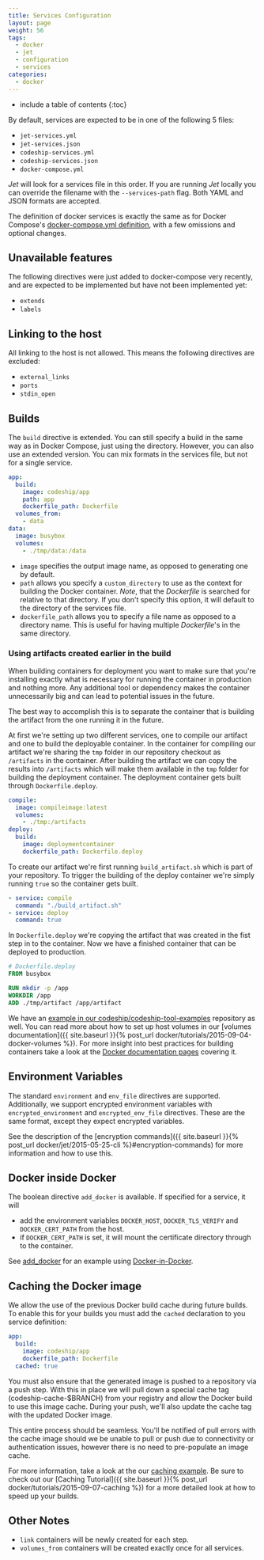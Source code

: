 ```yaml
---
title: Services Configuration
layout: page
weight: 56
tags:
  - docker
  - jet
  - configuration
  - services
categories:
  - docker
---
```


* include a table of contents
{:toc}

By default, services are expected to be in one of the following 5 files:

* `jet-services.yml`
* `jet-services.json`
* `codeship-services.yml`
* `codeship-services.json`
* `docker-compose.yml`

_Jet_ will look for a services file in this order. If you are running _Jet_ locally you can override the filename with the `--services-path` flag. Both YAML and JSON formats are accepted.

The definition of docker services is exactly the same as for Docker Compose's [docker-compose.yml definition](https://docs.docker.com/compose/yml/), with a few omissions and optional changes.

## Unavailable features

The following directives were just added to docker-compose very recently, and are expected to be implemented but have not been implemented yet:

* `extends`
* `labels`

## Linking to the host

All linking to the host is not allowed. This means the following directives are excluded:

* `external_links`
* `ports`
* `stdin_open`

## Builds

The `build` directive is extended. You can still specify a build in the same way as in Docker Compose, just using the directory. However, you can also use an extended version. You can mix formats in the services file, but not for a single service.

```yaml
app:
  build:
    image: codeship/app
    path: app
    dockerfile_path: Dockerfile
  volumes_from:
    - data
data:
  image: busybox
  volumes:
    - ./tmp/data:/data
```

* `image` specifies the output image name, as opposed to generating one by default.
* `path` allows you specify a `custom_directory` to use as the context for building the Docker container. _Note_, that the _Dockerfile_ is searched for relative to that directory. If you don't specify this option, it will default to the directory of the services file.
* `dockerfile_path` allows you to specify a file name as opposed to a directory name. This is useful for having multiple _Dockerfile_'s in the same directory.

### Using artifacts created earlier in the build

When building containers for deployment you want to make sure that you're installing exactly what is necessary for running the container in production and nothing more. Any additional tool or dependency makes the container unnecessarily big and can lead to potential issues in the future.

The best way to accomplish this is to separate the container that is building the artifact from the one running it in the future.

At first we're setting up two different services, one to compile our artifact and one to build the deployable container. In the container for compiling our artifact we're sharing the `tmp` folder in our repository checkout as `/artifacts` in the container. After building the artifact we can copy the results into `/artifacts` which will make them available in the `tmp` folder for building the deployment container. The deployment container gets built through `Dockerfile.deploy`.

```yaml
compile:
  image: compileimage:latest
  volumes:
    - ./tmp:/artifacts
deploy:
  build:
    image: deploymentcontainer
    dockerfile_path: Dockerfile.deploy
```

To create our artifact we're first running `build_artifact.sh` which is part of your repository. To trigger the building of the deploy container we're simply running `true` so the container gets built.

```yaml
- service: compile
  command: "./build_artifact.sh"
- service: deploy
  command: true
```

In `Dockerfile.deploy` we're copying the artifact that was created in the fist step in to the container. Now we have a finished container that can be deployed to production.

```Dockerfile
# Dockerfile.deploy
FROM busybox

RUN mkdir -p /app
WORKDIR /app
ADD ./tmp/artifact /app/artifact
```

We have an [example in our codeship/codeship-tool-examples](https://github.com/codeship/codeship-tool-examples/tree/master/8.deployment-container) repository as well. You can read more about how to set up host volumes in our [volumes documentation]({{ site.baseurl }}{% post_url docker/tutorials/2015-09-04-docker-volumes %}). For more insight into best practices for building containers take a look at the [Docker documentation pages](https://docs.docker.com/articles/dockerfile_best-practices/) covering it.

## Environment Variables

The standard `environment` and `env_file` directives are supported. Additionally, we support encrypted environment variables
with `encrypted_environment` and `encrypted_env_file` directives. These are the same format, except they expect encrypted variables.

See the description of the [encryption commands]({{ site.baseurl }}{% post_url docker/jet/2015-05-25-cli %}#encryption-commands) for more information and how to use this.

## Docker inside Docker

The boolean directive `add_docker` is available. If specified for a service, it will

* add the environment variables `DOCKER_HOST`, `DOCKER_TLS_VERIFY` and `DOCKER_CERT_PATH` from the host.
* if `DOCKER_CERT_PATH` is set, it will mount the certificate directory through to the container.

See [add_docker](https://github.com/codeship/codeship-tool-examples/tree/master/14.add_docker) for an example using [Docker-in-Docker](https://registry.hub.docker.com/u/jpetazzo/dind).

## Caching the Docker image

We allow the use of the previous Docker build cache during future builds. To enable this for your builds you must add the `cached` declaration to you service definition:

```yml
app:
  build:
    image: codeship/app
    dockerfile_path: Dockerfile
  cached: true
```

You must also ensure that the generated image is pushed to a repository via a push step. With this in place we will pull down a special cache tag (codeship-cache-$BRANCH) from your registry and allow the Docker build to use this image cache. During your push, we'll also update the cache tag with the updated Docker image.

This entire process should be seamless. You'll be notified of pull errors with the cache image should we be unable to pull or push due to connectivity or authentication issues, however there is no need to pre-populate an image cache.

For more information, take a look at the our [caching example](https://github.com/codeship/codeship-tool-examples/tree/master/17.caching). Be sure to check out our [Caching Tutorial]({{ site.baseurl }}{% post_url docker/tutorials/2015-09-07-caching %})  for a more detailed look at how to speed up your builds.

## Other Notes

* `link` containers will be newly created for each step.
* `volumes_from` containers will be created exactly once for all services.

